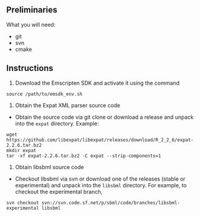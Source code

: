 ## Preliminaries

What you will need:
* git
* svn
* cmake

## Instructions

1. Download the Emscripten SDK and activate it using the command
```
source /path/to/emsdk_env.sh
```

1. Obtain the Expat XML parser source code
  * Obtain the source code via git clone or download a release and unpack into the `expat` directory. Example:
```
wget https://github.com/libexpat/libexpat/releases/download/R_2_2_6/expat-2.2.6.tar.bz2
mkdir expat
tar -xf expat-2.2.6.tar.bz2 -C expat --strip-components=1
```

1. Obtain libsbml source code

  * Checkout libsbml via svn or download one of the releases (stable or experimental) and unpack into the `libsbml` directory. For example, to checkout the experimental branch,
```
svn checkout svn://svn.code.sf.net/p/sbml/code/branches/libsbml-experimental libsbml
```
